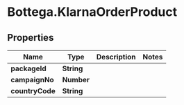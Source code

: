 # Bottega.KlarnaOrderProduct

## Properties

Name | Type | Description | Notes
------------ | ------------- | ------------- | -------------
**packageId** | **String** |  | 
**campaignNo** | **Number** |  | 
**countryCode** | **String** |  | 


